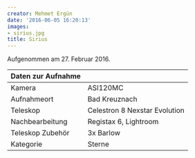 ```yaml
---
creator: Mehmet Ergün
date: '2016-06-05 16:20:13'
images:
- sirius.jpg
title: Sirius
---
```

Aufgenommen am 27. Februar 2016.

| Daten zur Aufnahme | |
| - | - |
| Kamera | ASI120MC |
| Aufnahmeort | Bad Kreuznach |
| Teleskop | Celestron 8 Nexstar Evolution |
| Nachbearbeitung | Registax 6, Lightroom |
| Teleskop Zubehör | 3x Barlow |
| Kategorie | Sterne |
